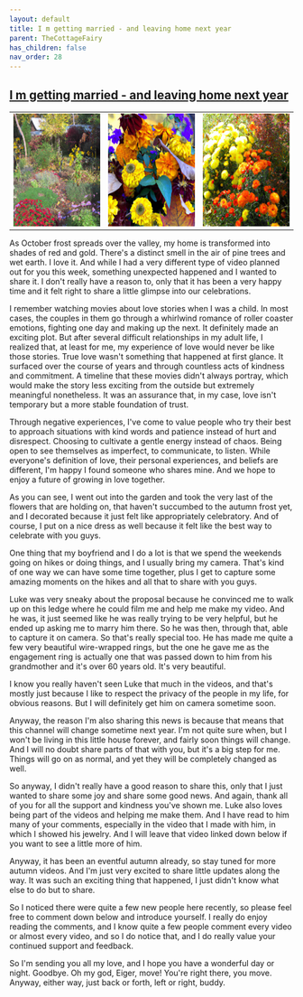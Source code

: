 ```yaml
---
layout: default
title: I m getting married - and leaving home next year
parent: TheCottageFairy
has_children: false
nav_order: 28
---
```


## [I m getting married - and leaving home next year](https://www.youtube.com/watch?v=HuiHrzVBQV0)

<div>
<table align="center">
	<tr>
		<td align="center">
			<img src="../../assets/cottage_fairy_ai_generated_photos/I_m_getting_married_-_and_leaving_home_next_year-[HuiHrzVBQV0]/generated_00.png" height="200" width="200"/>
		</td>
		<td align="center">
			<img src="../../assets/cottage_fairy_ai_generated_photos/I_m_getting_married_-_and_leaving_home_next_year-[HuiHrzVBQV0]/generated_01.png" height="200" width="200"/>
		</td>
		<td align="center">
			<img src="../../assets/cottage_fairy_ai_generated_photos/I_m_getting_married_-_and_leaving_home_next_year-[HuiHrzVBQV0]/generated_02.png" height="200" width="200"/>
		</td>
	</tr>
</table>
</div>

As October frost spreads over the valley, my home is transformed into shades of red and gold. There's a distinct smell in the air of pine trees and wet earth. I love it. And while I had a very different type of video planned out for you this week, something unexpected happened and I wanted to share it. I don't really have a reason to, only that it has been a very happy time and it felt right to share a little glimpse into our celebrations.

I remember watching movies about love stories when I was a child. In most cases, the couples in them go through a whirlwind romance of roller coaster emotions, fighting one day and making up the next. It definitely made an exciting plot. But after several difficult relationships in my adult life, I realized that, at least for me, my experience of love would never be like those stories. True love wasn't something that happened at first glance. It surfaced over the course of years and through countless acts of kindness and commitment. A timeline that these movies didn't always portray, which would make the story less exciting from the outside but extremely meaningful nonetheless. It was an assurance that, in my case, love isn't temporary but a more stable foundation of trust.

Through negative experiences, I've come to value people who try their best to approach situations with kind words and patience instead of hurt and disrespect. Choosing to cultivate a gentle energy instead of chaos. Being open to see themselves as imperfect, to communicate, to listen. While everyone's definition of love, their personal experiences, and beliefs are different, I'm happy I found someone who shares mine. And we hope to enjoy a future of growing in love together.

As you can see, I went out into the garden and took the very last of the flowers that are holding on, that haven't succumbed to the autumn frost yet, and I decorated because it just felt like appropriately celebratory. And of course, I put on a nice dress as well because it felt like the best way to celebrate with you guys.

One thing that my boyfriend and I do a lot is that we spend the weekends going on hikes or doing things, and I usually bring my camera. That's kind of one way we can have some time together, plus I get to capture some amazing moments on the hikes and all that to share with you guys.

Luke was very sneaky about the proposal because he convinced me to walk up on this ledge where he could film me and help me make my video. And he was, it just seemed like he was really trying to be very helpful, but he ended up asking me to marry him there. So he was then, through that, able to capture it on camera. So that's really special too. He has made me quite a few very beautiful wire-wrapped rings, but the one he gave me as the engagement ring is actually one that was passed down to him from his grandmother and it's over 60 years old. It's very beautiful.

I know you really haven't seen Luke that much in the videos, and that's mostly just because I like to respect the privacy of the people in my life, for obvious reasons. But I will definitely get him on camera sometime soon.

Anyway, the reason I'm also sharing this news is because that means that this channel will change sometime next year. I'm not quite sure when, but I won't be living in this little house forever, and fairly soon things will change. And I will no doubt share parts of that with you, but it's a big step for me. Things will go on as normal, and yet they will be completely changed as well.

So anyway, I didn't really have a good reason to share this, only that I just wanted to share some joy and share some good news. And again, thank all of you for all the support and kindness you've shown me. Luke also loves being part of the videos and helping me make them. And I have read to him many of your comments, especially in the video that I made with him, in which I showed his jewelry. And I will leave that video linked down below if you want to see a little more of him.

Anyway, it has been an eventful autumn already, so stay tuned for more autumn videos. And I'm just very excited to share little updates along the way. It was such an exciting thing that happened, I just didn't know what else to do but to share.

So I noticed there were quite a few new people here recently, so please feel free to comment down below and introduce yourself. I really do enjoy reading the comments, and I know quite a few people comment every video or almost every video, and so I do notice that, and I do really value your continued support and feedback.

So I'm sending you all my love, and I hope you have a wonderful day or night. Goodbye. Oh my god, Eiger, move! You're right there, you move. Anyway, either way, just back or forth, left or right, buddy.